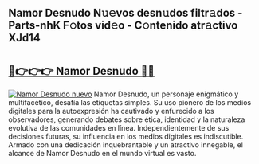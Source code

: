 ## Namor Desnudo N𝚞𝚎vos desn𝚞dos filtr𝚊dos - Parts-nhK F𝚘tos vid𝚎o - C𝚘ntenido atr𝚊ctivo XJd14

# <h2><a href="http://mb1k23i.tromn.icu/?c=Namor+Desnudo">🔗👉👉👉 Namor Desnudo 🔗🔗</a></h2>

[![Namor Desnudo nuevo](https://i.imgur.com/pEAQMta.gif)](http://mb1k23i.tromn.icu/?c=Namor+Desnudo)
Namor Desnudo, un personaje enigmático y multifacético, desafía las etiquetas simples. Su uso pionero de los medios digitales para la autoexpresión ha cautivado y enfurecido a los observadores, generando debates sobre ética, identidad y la naturaleza evolutiva de las comunidades en línea. Independientemente de sus decisiones futuras, su influencia en los medios digitales es indiscutible. Armado con una dedicación inquebrantable y un atractivo innegable, el alcance de Namor Desnudo en el mundo virtual es vasto.
